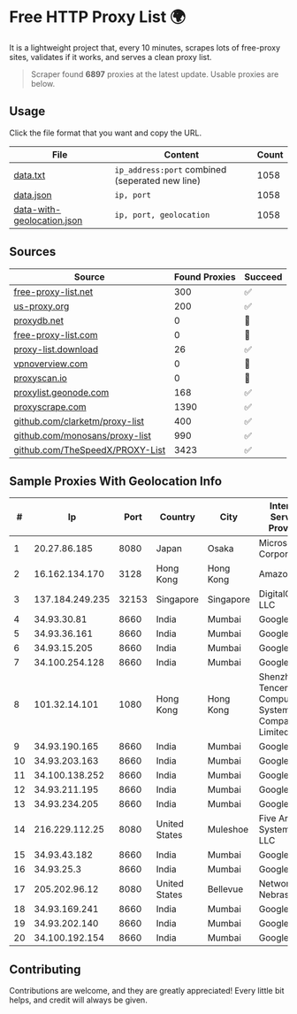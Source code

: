 
# Free HTTP Proxy List 🌍

It is a lightweight project that, every 10 minutes, scrapes lots of free-proxy sites, validates if it works, and serves a clean proxy list.


> Scraper found **6897** proxies at the latest update. Usable proxies are below.

## Usage

Click the file format that you want and copy the URL.


|File|Content|Count|
|----|-------|-----|
|[data.txt](https://raw.githubusercontent.com/themiralay/Proxy-List-World/master/data.txt)|`ip_address:port` combined (seperated new line)|1058|
|[data.json](https://raw.githubusercontent.com/themiralay/Proxy-List-World/master/data.json)|`ip, port`|1058|
|[data-with-geolocation.json](https://raw.githubusercontent.com/themiralay/Proxy-List-World/master/data-with-geolocation.json)|`ip, port, geolocation`|1058|

## Sources

|Source|Found Proxies|Succeed|
|------|-------------|-------|
|[free-proxy-list.net](https://free-proxy-list.net)|300|✅|
|[us-proxy.org](https://www.us-proxy.org)|200|✅|
|[proxydb.net](http://proxydb.net)|0|🚫|
|[free-proxy-list.com](https://free-proxy-list.com/?page=&port=&type%5B%5D=http&type%5B%5D=https&up_time=0&search=Search)|0|🚫|
|[proxy-list.download](https://www.proxy-list.download/HTTP)|26|✅|
|[vpnoverview.com](https://vpnoverview.com/privacy/anonymous-browsing/free-proxy-servers)|0|🚫|
|[proxyscan.io](https://www.proxyscan.io)|0|🚫|
|[proxylist.geonode.com](https://proxylist.geonode.com/api/proxy-list?limit=300&page=1&sort_by=lastChecked&sort_type=desc&protocols=http,https)|168|✅|
|[proxyscrape.com](https://api.proxyscrape.com/v2/?request=displayproxies&protocol=http&timeout=10000&country=all&ssl=all&anonymity=all)|1390|✅|
|[github.com/clarketm/proxy-list](https://raw.githubusercontent.com/clarketm/proxy-list/master/proxy-list-raw.txt)|400|✅|
|[github.com/monosans/proxy-list](https://raw.githubusercontent.com/monosans/proxy-list/main/proxies/http.txt)|990|✅|
|[github.com/TheSpeedX/PROXY-List](https://raw.githubusercontent.com/TheSpeedX/PROXY-List/master/http.txt)|3423|✅|


## Sample Proxies With Geolocation Info

|#|Ip|Port|Country|City|Internet Service Provider|
|-|--|----|-------|----|-------------------------|
|1|20.27.86.185|8080|Japan|Osaka|Microsoft Corporation|
|2|16.162.134.170|3128|Hong Kong|Hong Kong|Amazon.com|
|3|137.184.249.235|32153|Singapore|Singapore|DigitalOcean, LLC|
|4|34.93.30.81|8660|India|Mumbai|Google LLC|
|5|34.93.36.161|8660|India|Mumbai|Google LLC|
|6|34.93.15.205|8660|India|Mumbai|Google LLC|
|7|34.100.254.128|8660|India|Mumbai|Google LLC|
|8|101.32.14.101|1080|Hong Kong|Hong Kong|Shenzhen Tencent Computer Systems Company Limited|
|9|34.93.190.165|8660|India|Mumbai|Google LLC|
|10|34.93.203.163|8660|India|Mumbai|Google LLC|
|11|34.100.138.252|8660|India|Mumbai|Google LLC|
|12|34.93.211.195|8660|India|Mumbai|Google LLC|
|13|34.93.234.205|8660|India|Mumbai|Google LLC|
|14|216.229.112.25|8080|United States|Muleshoe|Five Area Systems, LLC|
|15|34.93.43.182|8660|India|Mumbai|Google LLC|
|16|34.93.25.3|8660|India|Mumbai|Google LLC|
|17|205.202.96.12|8080|United States|Bellevue|Network Nebraska|
|18|34.93.169.241|8660|India|Mumbai|Google LLC|
|19|34.93.202.140|8660|India|Mumbai|Google LLC|
|20|34.100.192.154|8660|India|Mumbai|Google LLC|



## Contributing

Contributions are welcome, and they are greatly appreciated! Every
little bit helps, and credit will always be given.

